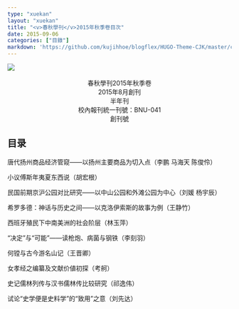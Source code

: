 ```yaml
---
type: "xuekan"
layout: "xuekan"
title: "<v>春秋學刊</v>2015年秋季卷目次"
date: 2015-09-06
categories: ["目錄"]
markdown: 'https://github.com/kujihhoe/blogflex/HUGO-Theme-CJK/master/content/post/2017-10-06-xuekan1.md'
---
```

<!--more-->
<img src="https://www.superbed.cn/pic/5be2ba929dc6d6b928f1a0a6">
<br>
<br>
<center><v>春秋學刊</v>2015年秋季卷</center>
<center>2015年8月創刊</center>
<center>半年刊</center>
<center>校內報刊統一刊號：BNU-041</center>
<center>創刊號</center>

## 目录

唐代扬州商品经济管窥——以扬州主要商品为切入点（李鹏 马海天 陈俊伶）

小议傅斯年<v>夷夏东西说</v>（胡宏根）

民国前期京沪公园对比研究——以中山公园和外滩公园为中心（刘媛 杨宇辰）

希罗多德：神话与历史之间——以克洛伊索斯的故事为例（王静竹）

西班牙殖民下中南美洲的社会阶层（林玉萍）

“决定”与“可能”——读<v>枪炮、病菌与钢铁</v>（李刻羽）

何镗与<v>古今游名山记</v>（王晋卿）

<v>女孝经</v>之编纂及文献价値初探（考舸）

<v>史记</v><v>儒林列传</v>与<v>汉书</v><v>儒林传</v>比较研究（祁逸伟）

试论“史学便是史料学”的“致用”之意（刘先达）
